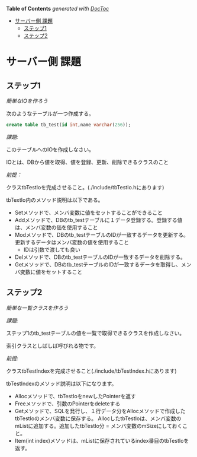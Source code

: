 <!-- START doctoc generated TOC please keep comment here to allow auto update -->
<!-- DON'T EDIT THIS SECTION, INSTEAD RE-RUN doctoc TO UPDATE -->
**Table of Contents**  *generated with [DocToc](https://github.com/thlorenz/doctoc)*

- [サーバー側 課題](#%E3%82%B5%E3%83%BC%E3%83%90%E3%83%BC%E5%81%B4-%E8%AA%B2%E9%A1%8C)
  - [ステップ1](#%E3%82%B9%E3%83%86%E3%83%83%E3%83%971)
  - [ステップ2](#%E3%82%B9%E3%83%86%E3%83%83%E3%83%972)

<!-- END doctoc generated TOC please keep comment here to allow auto update -->

# サーバー側 課題

## ステップ1

*簡単なIOを作ろう*

次のようなテーブルが一つ作成する。

``` sql
create table tb_test(id int,name varchar(256));
```

*課題:*

このテーブルへのIOを作成しなさい。

IOとは、DBから値を取得、値を登録、更新、削除できるクラスのこと

*前提：*

クラスtbTestIoを完成させること。(./include/tbTestIo.hにあります)

tbTextIo内のメソッド説明は以下である。

- Setメソッドで、メンバ変数に値をセットすることができること
- Addメソッドで、DBのtb_testテーブルに１データ登録する。登録する値は、メンバ変数の価を使用すること
- Modメソッドで、DBのtb_testテーブルのIDが一致するデータを更新する。更新するデータはメンバ変数の値を使用すること
  - IDは引数で渡しても良い
- Delメソッドで、DBのtb_testテーブルのIDが一致するデータを削除する。
- Getメソッドで、DBのtb_testテーブルのIDが一致するデータを取得し、メンバ変数に値をセットすること


## ステップ2

*簡単な一覧クラスを作ろう*

*課題:*

ステップ1のtb_testテーブルの値を一覧で取得できるクラスを作成しなさい。

索引クラスとしばしば呼びれる物です。

*前提:*

クラスtbTestIndexを完成させること(./include/tbTestIndex.hにあります)

tbTestIndexのメソッド説明は以下になります。

- Allocメソッドで、tbTestIoをnewしたPointerを返す
- Freeメソッドで、引数のPointerをdeleteする
- Getメソッドで、SQLを発行し、１行データ分をAllocメソッドで作成したtbTestIoのメンバ変数に保存する。
AllocしたtbTestIoは、メンバ変数のmListに追加する。追加したtbTestIo分 = メンバ変数のmSizeにしておくこと。
- Item(int index)メソッドは、mListに保存されているindex番目のtbTestIoを返す。
